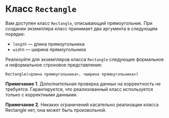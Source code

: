 # Класс `Rectangle`
Вам доступен класс `Rectangle`, описывающий прямоугольник. При создании экземпляра класс принимает два аргумента в следующем порядке:

* `length` — длина прямоугольника
* `width` — ширина прямоугольника

Реализуйте для экземпляров класса `Rectangle` следующее формальное и неформальное строковое представление:

```
Rectangle(<длина прямоугольника>, <ширина прямоугольника>)
```
**Примечание 1**. Дополнительная проверка данных на корректность не требуется. Гарантируется, что реализованный класс используется только с корректными данными.

**Примечание 2**. Никаких ограничений касательно реализации класса Rectangle нет, она может быть произвольной.